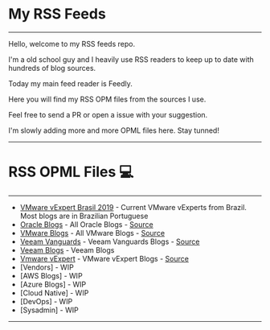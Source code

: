 # My RSS Feeds
----

Hello, welcome to my RSS feeds repo.

I'm a old school guy and I heavily use RSS readers to keep up to date with hundreds of blog sources. 

Today my main feed reader is Feedly.

Here you will find my RSS OPM files from the sources I use.

Feel free to send a PR or open a issue with your suggestion.

I'm slowly adding more and more OPML files here. Stay tunned!

----
# RSS OPML Files :computer:
----

+ [VMware vExpert Brasil 2019](vExpert-Brasil-2019.opml) - Current VMware vExperts from Brazil. Most blogs are in Brazilian Portuguese
+ [Oracle Blogs](oracle-blogs.opml) - All Oracle Blogs - [Source](https://blogs.oracle.com/blogdirectory)
+ [VMware Blogs](vmware-blogs.opml) - All VMware Blogs - [Source](https://blogs.vmware.com)
+ [Veeam Vanguards](veeam-vanguard-blogs.opml) - Veeam Vanguards Blogs - [Source](https://www.veeam.com/vanguard.html)
+ [Veeam Blogs](veeam-blogs.opml) - Veeam Blogs
+ [Vmware vExpert](vexpert-2020.opml) - VMware vExpert Blogs - [Source](https://vexpert.vmware.com/directory)
+ [Vendors] - WIP
+ [AWS Blogs] - WIP
+ [Azure Blogs] - WIP
+ [Cloud Native] - WIP
+ [DevOps] - WIP
+ [Sysadmin] - WIP


----



